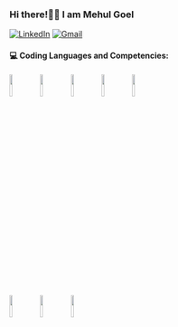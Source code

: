 ### Hi there!👋🏼 I am Mehul Goel
[![LinkedIn](https://img.shields.io/badge/LinkedIn-0077B5?style=for-the-badge&logo=linkedin&logoColor=white)](https://www.linkedin.com/in/mehulgoel/)
[![Gmail](https://img.shields.io/badge/Gmail-D14836?style=for-the-badge&logo=gmail&logoColor=white)](mailto:mehul939@gmail.com)


#### 💻 Coding Languages and Competencies:
<p>
<!--   <img width="35%" height="auto" align="right" style="padding:5px" src="https://github-readme-stats.vercel.app/api/top-langs/?username=djprofessorkash&layout=compact&hide_border=true&title_color=fff&icon_color=79ff97&text_color=9f9f9f&bg_color=151515" /> -->
  <code><img width="10%" src="https://www.vectorlogo.zone/logos/javascript/javascript-ar21.svg"></code>         <!-- JavaScript -->
  <code><img width="10%" src="https://www.vectorlogo.zone/logos/reactjs/reactjs-ar21.svg"></code>               <!--React -->
  <code><img width="10%" src="https://www.vectorlogo.zone/logos/mongodb/mongodb-ar21.svg"></code>               <!-- MongoDB -->
  <code><img width="10%" src="https://www.vectorlogo.zone/logos/pocoo_flask/pocoo_flask-ar21.svg"></code>       <!-- Flask -->
  <code><img width="10%" src="https://www.vectorlogo.zone/logos/djangoproject/djangoproject-ar21.svg"></code>   <!-- Django -->
  <br />
  <code><img width="10%" src="https://www.vectorlogo.zone/logos/python/python-ar21.svg"></code>                 <!-- Python -->
  <code><img width="10%" src="https://www.vectorlogo.zone/logos/jupyter/jupyter-ar21.svg"></code>               <!-- Jupyter -->
  <code><img width="10%" src="https://www.vectorlogo.zone/logos/git-scm/git-scm-ar21.svg"></code>               <!-- Git -->
  <br />
</p>


<!--
**mehulgo93/mehulgo93** is a ✨ _special_ ✨ repository because its `README.md` (this file) appears on your GitHub profile.

Here are some ideas to get you started:

- 🔭 I’m currently working on ...
- 🌱 I’m currently learning ...
- 👯 I’m looking to collaborate on ...
- 🤔 I’m looking for help with ...
- 💬 Ask me about ...
- 📫 How to reach me: ...
- 😄 Pronouns: ...
- ⚡ Fun fact: ...
-->
